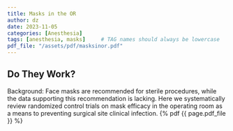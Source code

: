 ```yaml
---
title: Masks in the OR
author: dz  
date: 2023-11-05
categories: [Anesthesia]
tags: [anesthesia, masks]     # TAG names should always be lowercase
pdf_file: "/assets/pdf/masksinor.pdf"
---
```


## Do They Work?
Background: Face masks are recommended for sterile procedures, while the data supporting this recommendation
is lacking. Here we systematically review randomized control trials on mask efficacy in the operating room as a
means to preventing surgical site clinical infection.
{% pdf {{ page.pdf_file }} %}